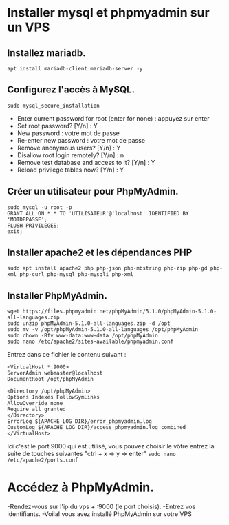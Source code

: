 # Installer mysql et phpmyadmin sur un VPS

## Installez mariadb.
```apt install mariadb-client mariadb-server -y```
## Configurez l'accès à MySQL.
```sudo mysql_secure_installation```
 * Enter current password for root (enter for none) : appuyez sur enter
 * Set root password? [Y/n] : Y
 * New password : votre mot de passe
 * Re-enter new password : votre mot de passe
 * Remove anonymous users? [Y/n] : Y
 * Disallow root login remotely? [Y/n] : n
 * Remove test database and access to it? [Y/n] : Y
 * Reload privilege tables now? [Y/n] : Y
## Créer un utilisateur pour PhpMyAdmin.
```
sudo mysql -u root -p
GRANT ALL ON *.* TO 'UTILISATEUR'@'localhost' IDENTIFIED BY 'MOTDEPASSE';  
FLUSH PRIVILEGES;  
exit;
```  
## Installer apache2 et les dépendances PHP
```sudo apt install apache2 php php-json php-mbstring php-zip php-gd php-xml php-curl php-mysql php-mysqli php-xml```
## Installer PhpMyAdmin.
```
wget https://files.phpmyadmin.net/phpMyAdmin/5.1.0/phpMyAdmin-5.1.0-all-languages.zip
sudo unzip phpMyAdmin-5.1.0-all-languages.zip -d /opt
sudo mv -v /opt/phpMyAdmin-5.1.0-all-languages /opt/phpMyAdmin
sudo chown -Rfv www-data:www-data /opt/phpMyAdmin
sudo nano /etc/apache2/sites-available/phpmyadmin.conf
```
Entrez dans ce fichier le contenu suivant :
```
<VirtualHost *:9000>
ServerAdmin webmaster@localhost
DocumentRoot /opt/phpMyAdmin

<Directory /opt/phpMyAdmin>
Options Indexes FollowSymLinks
AllowOverride none
Require all granted
</Directory>
ErrorLog ${APACHE_LOG_DIR}/error_phpmyadmin.log
CustomLog ${APACHE_LOG_DIR}/access_phpmyadmin.log combined
</VirtualHost>
```
Ici c'est le port 9000 qui est utilisé, vous pouvez choisir le vôtre
entrez la suite de touches suivantes "ctrl + x => y => enter"
```sudo nano /etc/apache2/ports.conf```
# Accédez à PhpMyAdmin.
 -Rendez-vous sur l'ip du vps + :9000 (le port choisis).
 -Entrez vos identifiants.
 -Voila! vous avez installé PhpMyAdmin sur votre VPS 
